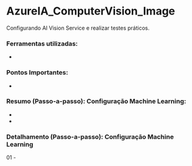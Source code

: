 # AzureIA_ComputerVision_Image
Configurando AI Vision Service e realizar testes práticos.


### Ferramentas utilizadas:

- 

### Pontos Importantes:

- 

### Resumo (Passo-a-passo): Configuração Machine Learning:

- 
- 

### Detalhamento (Passo-a-passo): Configuração Machine Learning

01 - 
